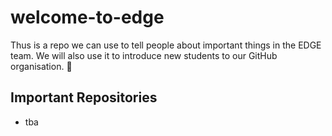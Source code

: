 # welcome-to-edge
Thus is a repo we can use to tell people about important things in the EDGE team. We will also use it to introduce new students to our GitHub organisation. 🦄

## Important Repositories
- tba
